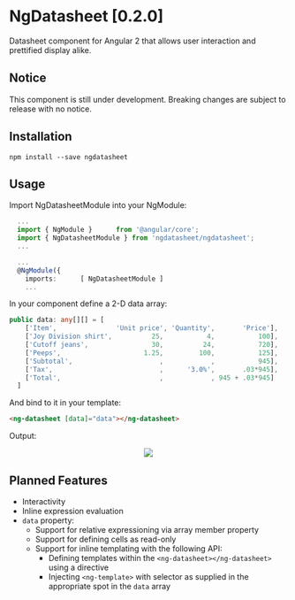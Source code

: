 # NgDatasheet [0.2.0]

Datasheet component for Angular 2 that allows user interaction and prettified display alike.

## Notice

This component is still under development. Breaking changes are subject to release with no notice.

## Installation

`npm install --save ngdatasheet`

## Usage

Import NgDatasheetModule into your NgModule:

```typescript
  ...
  import { NgModule }      from '@angular/core';
  import { NgDatasheetModule } from 'ngdatasheet/ngdatasheet';
  ...

  ...
  @NgModule({
    imports:      [ NgDatasheetModule ]
    ...
```

In your component define a 2-D data array:

```typescript
public data: any[][] = [
    ['Item',               'Unit price', 'Quantity',       'Price'],
    ['Joy Division shirt',          25,           4,           100],
    ['Cutoff jeans',                30,          24,           720],
    ['Peeps',                     1.25,         100,           125],
    ['Subtotal',                      ,            ,           945],
    ['Tax',                           ,      '3.0%',       .03*945],
    ['Total',                         ,            , 945 + .03*945]
  ]
```

And bind to it in your template: 

```html
<ng-datasheet [data]="data"></ng-datasheet>
```
Output:

<div style="text-align: center"><img src="https://raw.githubusercontent.com/buoyad/ngDatasheet/master/example.png"></img></div>

## Planned Features

* Interactivity  
* Inline expression evaluation  
* `data` property: 
  * Support for relative expressioning via array member property  
  * Support for defining cells as read-only  
  * Support for inline templating with the following API:  
    * Defining templates within the `<ng-datasheet></ng-datasheet>` using a directive  
    * Injecting `<ng-template>` with selector as supplied in the appropriate spot in the `data` array
